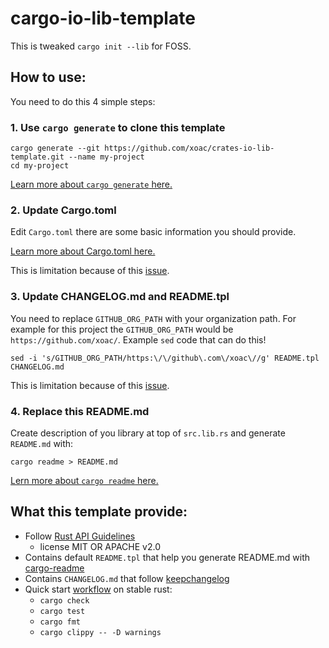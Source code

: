 # cargo-io-lib-template

This is tweaked `cargo init --lib` for FOSS.

## How to use:
You need to do this 4 simple steps:
### 1. Use `cargo generate` to clone this template
```
cargo generate --git https://github.com/xoac/crates-io-lib-template.git --name my-project
cd my-project
```
[Learn more about `cargo generate` here.][cargo-generate]

### 2. Update Cargo.toml
Edit `Cargo.toml` there are some basic information you should provide.

[Learn more about Cargo.toml here.](https://doc.rust-lang.org/cargo/reference/manifest.html)

This is limitation because of this [issue](https://github.com/ashleygwilliams/cargo-generate/issues/17).

### 3. Update CHANGELOG.md and README.tpl
You need to replace `GITHUB_ORG_PATH` with your organization path. For example for this project the `GITHUB_ORG_PATH` would be `https://github.com/xoac/`.
Example `sed` code that can do this!
```
sed -i 's/GITHUB_ORG_PATH/https:\/\/github\.com\/xoac\//g' README.tpl CHANGELOG.md
```

This is limitation because of this [issue](https://github.com/ashleygwilliams/cargo-generate/issues/17).

### 4. Replace this README.md
Create description of you library at top of `src.lib.rs` and generate `README.md` with:
```
cargo readme > README.md
```
[Lern more about `cargo readme` here.][cargo-readme]


## What this template provide:
- Follow [Rust API Guidelines]
  * license MIT OR APACHE v2.0
- Contains default `README.tpl` that help you generate README.md with [cargo-readme]
- Contains `CHANGELOG.md` that follow [keepchangelog]
- Quick start [workflow](https://github.com/actions-rs/meta/blob/master/recipes/quickstart.md) on stable rust:
  * `cargo check`
  * `cargo test`
  * `cargo fmt`
  * `cargo clippy -- -D warnings`

[Rust API Guidelines]:https://rust-lang.github.io/api-guidelines/about.html
[cargo-readme]:https://github.com/livioribeiro/cargo-readme
[cargo-generate]:https://github.com/ashleygwilliams/cargo-generate
[keepchangelog]:https://keepachangelog.com
